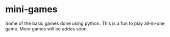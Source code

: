 # mini-games
Some of the basic games done using python.
This is a fun to play all-in-one game.
More games will be addes soon.
